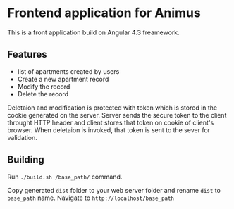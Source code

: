 # Frontend application for Animus

This is a front application build on Angular 4.3 freamework. 

## Features
- list of apartments created by users
- Create a new apartment record
- Modify the record
- Delete the record

Deletaion and modification is protected with token which is stored in the cookie generated on the server. Server sends the secure token to the client throught HTTP header and client stores that token on cookie of client's browser. When deletaion is invoked, that token is sent to the sever for validation. 

## Building

Run `./build.sh /base_path/` command. 

Copy generated `dist` folder to your web server folder and rename `dist` to `base_path` name. 
Navigate to `http://localhost/base_path`
